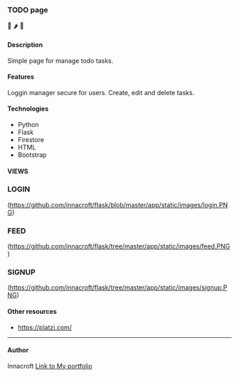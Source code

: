### TODO page
📝 🌶️  🐍

#### Description
Simple page for manage todo tasks.

#### Features
Loggin manager secure for users.
Create, edit and delete tasks.
#### Technologies
- Python
- Flask
- Firestore
- HTML
- Bootstrap

#### VIEWS
### LOGIN
(https://github.com/innacroft/flask/blob/master/app/static/images/login.PNG)
### FEED
(https://github.com/innacroft/flask/tree/master/app/static/images/feed.PNG)
### SIGNUP
(https://github.com/innacroft/flask/tree/master/app/static/images/signup.PNG)

#### Other resources
- https://platzi.com/

------------

#### Author
Innacroft
[Link to My portfolio](https://innacroft.github.io/portfolio/)
